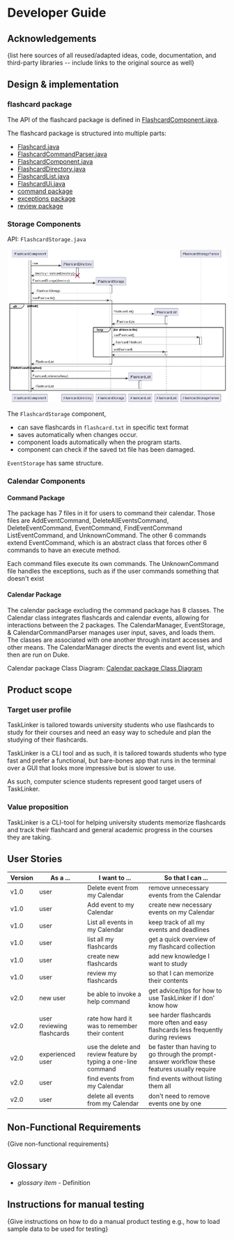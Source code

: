 # Developer Guide

## Acknowledgements

{list here sources of all reused/adapted ideas, code, documentation, and third-party libraries -- include links to the original source as well}

## Design & implementation

### flashcard package

The API of the flashcard package is defined in [FlashcardComponent.java](https://github.com/AY2324S1-CS2113-F11-3/tp/blob/master/src/main/java/seedu/duke/flashcard/FlashcardComponent.java).

The flashcard package is structured into multiple parts:

- [Flashcard.java](https://github.com/AY2324S1-CS2113-F11-3/tp/blob/master/src/main/java/seedu/duke/flashcard/Flashcard.java)
- [FlashcardCommandParser.java](https://github.com/AY2324S1-CS2113-F11-3/tp/blob/master/src/main/java/seedu/duke/flashcard/FlashcardCommandParser.java)
- [FlashcardComponent.java](https://github.com/AY2324S1-CS2113-F11-3/tp/blob/master/src/main/java/seedu/duke/flashcard/FlashcardComponent.java)
- [FlashcardDirectory.java](https://github.com/AY2324S1-CS2113-F11-3/tp/blob/master/src/main/java/seedu/duke/flashcard/FlashcardDirectory.java)
- [FlashcardList.java](https://github.com/AY2324S1-CS2113-F11-3/tp/blob/master/src/main/java/seedu/duke/flashcard/FlashcardList.java)
- [FlashcardUi.java](https://github.com/AY2324S1-CS2113-F11-3/tp/blob/master/src/main/java/seedu/duke/flashcard/FlashcardUi.java)
- [command package](https://github.com/AY2324S1-CS2113-F11-3/tp/tree/master/src/main/java/seedu/duke/flashcard/command)
- [exceptions package](https://github.com/AY2324S1-CS2113-F11-3/tp/tree/master/src/main/java/seedu/duke/flashcard/exceptions)
- [review package](https://github.com/AY2324S1-CS2113-F11-3/tp/tree/master/src/main/java/seedu/duke/flashcard/review)



### Storage Components

API: `FlashcardStorage.java`

![Flashcard Storage Sequence Diagram](photo/FlashcardStorage-0.png)

The `FlashcardStorage` component,
* can save flashcards in `flashcard.txt` in specific text format
* saves automatically when changes occur.
* component loads automatically when the program starts.  
* component can check if the saved txt file has been damaged.

`EventStorage` has same structure.


### Calendar Components

#### Command Package

The package has 7 files in it for users to command their calendar. Those files are 
AddEventCommand, DeleteAllEventsCommand, DeleteEventCommand, EventCommand, FindEventCommand
ListEventCommand, and UnknownCommand. The other 6 commands extend EventCommand, which is
an abstract class that forces other 6 commands to have an execute method.


Each command files execute its own commands. The UnknownCommand file handles the exceptions,
such as if the user commands something that doesn't exist

#### Calendar Package

The calendar package excluding the command package has 8 classes.
The Calendar class integrates flashcards and calendar events, allowing for interactions between the 2 packages.
The CalendarManager, EventStorage, & CalendarCommandParser manages user input, saves, and loads them.
The classes are associated with one another through instant accesses and other means. The 
CalendarManager directs the events and event list, which then are run on Duke.

Calendar package Class Diagram:
[Calendar package Class Diagram](photo/EventManager.drawio.png)

## Product scope

### Target user profile

TaskLinker is tailored towards university students who use flashcards to 
study for their courses and need an easy way to schedule and plan the 
studying of their flashcards.

TaskLinker is a CLI tool and as such, it is tailored towards students who 
type fast and prefer a functional, but bare-bones app that runs in the 
terminal over a GUI that looks more impressive but is slower to use. 

As such, computer science students represent good target users of TaskLinker.

### Value proposition

TaskLinker is a CLI-tool for helping university students memorize flashcards
and track their flashcard and general academic progress in the courses they are
taking. 


## User Stories

| Version | As a ...                  | I want to ...                                                  | So that I can ...                                                                             |
|---------|---------------------------|----------------------------------------------------------------|-----------------------------------------------------------------------------------------------|
| v1.0    | user                      | Delete event from my Calendar                                  | remove unnecessary events from the Calendar                                                   |
| v1.0    | user                      | Add event to my Calendar                                       | create new necessary events on my Calendar                                                    |
| v1.0    | user                      | List all events in my Calendar                                 | keep track of all my events and deadlines                                                     |
| v1.0    | user                      | list all my flashcards                                         | get a quick overview of my flashcard collection                                               |
| v1.0    | user                      | create new flashcards                                          | add new knowledge I want to study                                                             |
| v1.0    | user                      | review my flashcards                                           | so that I can memorize their contents                                                         |
| v2.0    | new user                  | be able to invoke a help command                               | get advice/tips for how to use TaskLinker if I don' know how                                  |
| v2.0    | user reviewing flashcards | rate how hard it was to remember their content                 | see harder flashcards more often and easy flashcards less frequently during reviews           |
| v2.0    | experienced user          | use the delete and review feature by typing a one-line command | be faster than having to go through the prompt-answer workflow these features usually require |
| v2.0    | user                      | find events from my Calendar                                   | find events without listing them all                                                          |
| v2.0    | user                      | delete all events from my Calendar                             | don't need to remove events one by one                                                        |

## Non-Functional Requirements

{Give non-functional requirements}

## Glossary

* *glossary item* - Definition

## Instructions for manual testing

{Give instructions on how to do a manual product testing e.g., how to load sample data to be used for testing}
